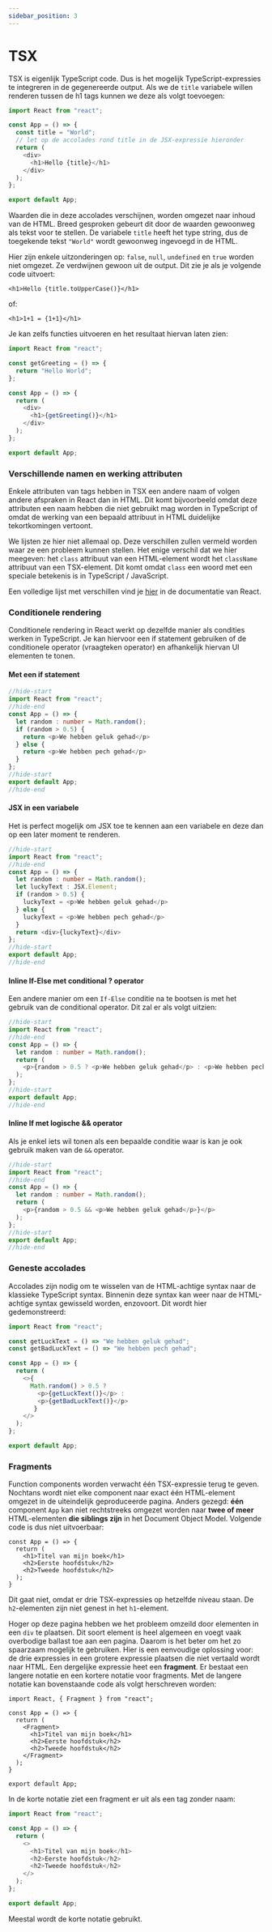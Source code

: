 ```yaml
---
sidebar_position: 3
---
```


# TSX

TSX is eigenlijk TypeScript code. Dus is het mogelijk TypeScript-expressies te integreren in de gegenereerde output. Als we de `title` variabele willen renderen tussen de h1 tags kunnen we deze als volgt toevoegen:

```typescript codesandbox={"template": "react-ts", "filename": "App.tsx"}
import React from "react";

const App = () => {
  const title = "World";
  // let op de accolades rond title in de JSX-expressie hieronder
  return (
    <div>
      <h1>Hello {title}</h1>
    </div>
  );
};

export default App;
```

Waarden die in deze accolades verschijnen, worden omgezet naar inhoud van de HTML. Breed gesproken gebeurt dit door de waarden gewoonweg als tekst voor te stellen. De variabele `title` heeft het type string, dus de toegekende tekst `"World"` wordt gewoonweg ingevoegd in de HTML.

Hier zijn enkele uitzonderingen op: `false`, `null`, `undefined` en `true` worden niet omgezet. Ze verdwijnen gewoon uit de output. Dit zie je als je volgende code uitvoert:

```
<h1>Hello {title.toUpperCase()}</h1>
```

of:

```
<h1>1+1 = {1+1}</h1>
```

Je kan zelfs functies uitvoeren en het resultaat hiervan laten zien:

```typescript codesandbox={"template": "react-ts", "filename": "App.tsx"}
import React from "react";

const getGreeting = () => {
  return "Hello World";
};

const App = () => {
  return (
    <div>
      <h1>{getGreeting()}</h1>
    </div>
  );
};

export default App;
```

### Verschillende namen en werking attributen

Enkele attributen van tags hebben in TSX een andere naam of volgen andere afspraken in React dan in HTML. Dit komt bijvoorbeeld omdat deze attributen een naam hebben die niet gebruikt mag worden in TypeScript of omdat de werking van een bepaald attribuut in HTML duidelijke tekortkomingen vertoont.

We lijsten ze hier niet allemaal op. Deze verschillen zullen vermeld worden waar ze een probleem kunnen stellen. Het enige verschil dat we hier meegeven: het `class` attribuut van een HTML-element wordt het `className` attribuut van een TSX-element. Dit komt omdat `class` een woord met een speciale betekenis is in TypeScript / JavaScript.

Een volledige lijst met verschillen vind je [hier](https://reactjs.org/docs/dom-elements.html) in de documentatie van React.


### Conditionele rendering

Conditionele rendering in React werkt op dezelfde manier als condities werken in TypeScript. Je kan hiervoor een if statement gebruiken of de conditionele operator (vraagteken operator) en afhankelijk hiervan UI elementen te tonen.

#### Met een if statement

```typescript codesandbox={"template": "react-ts", "filename": "App.tsx"}
//hide-start
import React from "react";
//hide-end
const App = () => {
  let random : number = Math.random();
  if (random > 0.5) {
    return <p>We hebben geluk gehad</p>
  } else {
    return <p>We hebben pech gehad</p>
  }
};
//hide-start
export default App;
//hide-end
```

#### JSX in een variabele

Het is perfect mogelijk om JSX toe te kennen aan een variabele en deze dan op een later moment te renderen. 

```typescript codesandbox={"template": "react-ts", "filename": "App.tsx"}
//hide-start
import React from "react";
//hide-end
const App = () => {
  let random : number = Math.random();
  let luckyText : JSX.Element;
  if (random > 0.5) {
    luckyText = <p>We hebben geluk gehad</p>
  } else {
    luckyText = <p>We hebben pech gehad</p>
  }
  return <div>{luckyText}</div>
};
//hide-start
export default App;
//hide-end
```

#### Inline If-Else met conditional ? operator 

Een andere manier om een `If-Else` conditie na te bootsen is met het gebruik van de conditional operator. Dit zal er als volgt uitzien:

```typescript codesandbox={"template": "react-ts", "filename": "App.tsx"}
//hide-start
import React from "react";
//hide-end
const App = () => {
  let random : number = Math.random();
  return (
    <p>{random > 0.5 ? <p>We hebben geluk gehad</p> : <p>We hebben pech gehad</p>}</p>
  );
};
//hide-start
export default App;
//hide-end
```

#### Inline If met logische && operator

Als je enkel iets wil tonen als een bepaalde conditie waar is kan je ook gebruik maken van de `&&` operator. 

```typescript codesandbox={"template": "react-ts", "filename": "App.tsx"}
//hide-start
import React from "react";
//hide-end
const App = () => {
  let random : number = Math.random();
  return (
    <p>{random > 0.5 && <p>We hebben geluk gehad</p>}</p>
  );
};
//hide-start
export default App;
//hide-end
```

### Geneste accolades

Accolades zijn nodig om te wisselen van de HTML-achtige syntax naar de klassieke TypeScript syntax. Binnenin deze syntax kan weer naar de HTML-achtige syntax gewisseld worden, enzovoort. Dit wordt hier gedemonstreerd:

```typescript codesandbox={"template": "react-ts", "filename": "App.tsx"}
import React from "react";

const getLuckText = () => "We hebben geluk gehad";
const getBadLuckText = () => "We hebben pech gehad";

const App = () => {
  return (
    <>{
      Math.random() > 0.5 ? 
        <p>{getLuckText()}</p> : 
        <p>{getBadLuckText()}</p>
       }
    </>
  );
};

export default App;
```

### Fragments

Function components worden verwacht één TSX-expressie terug te geven. Nochtans wordt niet elke component naar exact één HTML-element omgezet in de uiteindelijk geproduceerde pagina. Anders gezegd: **één** component `App` kan niet rechtstreeks omgezet worden naar **twee of meer** HTML-elementen **die siblings zijn** in het Document Object Model. Volgende code is dus niet uitvoerbaar:

```tsx codesandbox={"template": "react-ts", "filename": "App.tsx"}
const App = () => {
  return (
    <h1>Titel van mijn boek</h1>
    <h2>Eerste hoofdstuk</h2>
    <h2>Tweede hoofdstuk</h2>
  );
}
```

Dit gaat niet, omdat er drie TSX-expressies op hetzelfde niveau staan. De `h2`-elementen zijn niet genest in het `h1`-element.

Hoger op deze pagina hebben we het probleem omzeild door elementen in een `div` te plaatsen. Dit soort element is heel algemeen en voegt vaak overbodige ballast toe aan een pagina. Daarom is het beter om het zo spaarzaam mogelijk te gebruiken. Hier is een eenvoudige oplossing voor: de drie expressies in een grotere expressie plaatsen die niet vertaald wordt naar HTML. Een dergelijke expressie heet een **fragment**. Er bestaat een langere notatie en een kortere notatie voor fragments. Met de langere notatie kan bovenstaande code als volgt herschreven worden:

```tsx codesandbox={"template": "react-ts", "filename": "App.tsx"}
import React, { Fragment } from "react";

const App = () => {
  return (
    <Fragment>
      <h1>Titel van mijn boek</h1>
      <h2>Eerste hoofdstuk</h2>
      <h2>Tweede hoofdstuk</h2>
    </Fragment>
  );
}

export default App;
```

In de korte notatie ziet een fragment er uit als een tag zonder naam:

```typescript codesandbox={"template": "react-ts", "filename": "App.tsx"}
import React from "react";

const App = () => {
  return (
    <>
      <h1>Titel van mijn boek</h1>
      <h2>Eerste hoofdstuk</h2>
      <h2>Tweede hoofdstuk</h2>
    </>
  );
};

export default App;
```

Meestal wordt de korte notatie gebruikt.